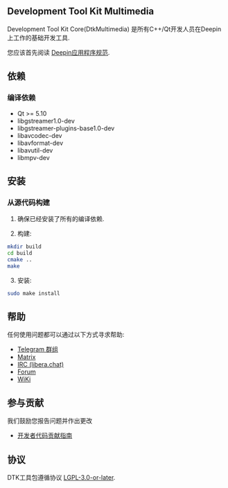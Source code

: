 ## Development Tool Kit Multimedia

Development Tool Kit Core(DtkMultimedia) 是所有C++/Qt开发人员在Deepin上工作的基础开发工具.

您应该首先阅读 <a href=docs/Specification.md>Deepin应用程序规范</a>.

## 依赖

### 编译依赖

* Qt >= 5.10
* libgstreamer1.0-dev
* libgstreamer-plugins-base1.0-dev
* libavcodec-dev
* libavformat-dev
* libavutil-dev
* libmpv-dev

## 安装

### 从源代码构建

1. 确保已经安装了所有的编译依赖.

2. 构建:

```bash
mkdir build
cd build
cmake ..
make
```

3. 安装:

```bash
sudo make install
```

## 帮助

任何使用问题都可以通过以下方式寻求帮助:

* [Telegram 群组](https://t.me/deepin)
* [Matrix](https://matrix.to/#/#deepin-community:matrix.org)
* [IRC (libera.chat)](https://web.libera.chat/#deepin-community)
* [Forum](https://bbs.deepin.org)
* [WiKi](https://wiki.deepin.org/)

## 参与贡献

我们鼓励您报告问题并作出更改

* [开发者代码贡献指南](https://github.com/linuxdeepin/developer-center/wiki/Contribution-Guidelines-for-Developers)

## 协议

DTK工具包遵循协议 [LGPL-3.0-or-later](LICENSE).
